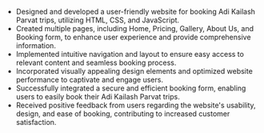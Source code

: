 - Designed and developed a user-friendly website for booking Adi Kailash Parvat trips, utilizing HTML, CSS, and JavaScript.
- Created multiple pages, including Home, Pricing, Gallery, About Us, and Booking form, to enhance user experience and provide comprehensive information.
- Implemented intuitive navigation and layout to ensure easy access to relevant content and seamless booking process.
- Incorporated visually appealing design elements and optimized website performance to captivate and engage users.
- Successfully integrated a secure and efficient booking form, enabling users to easily book their Adi Kailash Parvat trips.
- Received positive feedback from users regarding the website's usability, design, and ease of booking, contributing to increased customer satisfaction.
